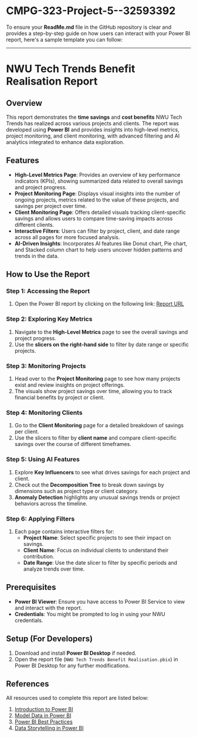# CMPG-323-Project-5--32593392
To ensure your **ReadMe.md** file in the GitHub repository is clear and provides a step-by-step guide on how users can interact with your Power BI report, here's a sample template you can follow:

---

# NWU Tech Trends Benefit Realisation Report

## Overview
This report demonstrates the **time savings** and **cost benefits** NWU Tech Trends has realized across various projects and clients. The report was developed using **Power BI** and provides insights into high-level metrics, project monitoring, and client monitoring, with advanced filtering and AI analytics integrated to enhance data exploration.

## Features
- **High-Level Metrics Page**: Provides an overview of key performance indicators (KPIs), showing summarized data related to overall savings and project progress.
- **Project Monitoring Page**: Displays visual insights into the number of ongoing projects, metrics related to the value of these projects, and savings per project over time.
- **Client Monitoring Page**: Offers detailed visuals tracking client-specific savings and allows users to compare time-saving impacts across different clients.
- **Interactive Filters**: Users can filter by project, client, and date range across all pages for more focused analysis.
- **AI-Driven Insights**: Incorporates AI features like Donut chart, Pie chart, and Stacked column chart to help users uncover hidden patterns and trends in the data.

## How to Use the Report

### Step 1: Accessing the Report
1. Open the Power BI report by clicking on the following link: [Report URL](#)
   
### Step 2: Exploring Key Metrics
1. Navigate to the **High-Level Metrics** page to see the overall savings and project progress.
2. Use the **slicers on the right-hand side** to filter by date range or specific projects.

### Step 3: Monitoring Projects
1. Head over to the **Project Monitoring** page to see how many projects exist and review insights on project offerings.
2. The visuals show project savings over time, allowing you to track financial benefits by project or client.

### Step 4: Monitoring Clients
1. Go to the **Client Monitoring** page for a detailed breakdown of savings per client.
2. Use the slicers to filter by **client name** and compare client-specific savings over the course of different timeframes.

### Step 5: Using AI Features
1. Explore **Key Influencers** to see what drives savings for each project and client.
2. Check out the **Decomposition Tree** to break down savings by dimensions such as project type or client category.
3. **Anomaly Detection** highlights any unusual savings trends or project behaviors across the timeline.

### Step 6: Applying Filters
1. Each page contains interactive filters for:
   - **Project Name**: Select specific projects to see their impact on savings.
   - **Client Name**: Focus on individual clients to understand their contribution.
   - **Date Range**: Use the date slicer to filter by specific periods and analyze trends over time.

## Prerequisites
- **Power BI Viewer**: Ensure you have access to Power BI Service to view and interact with the report.
- **Credentials**: You might be prompted to log in using your NWU credentials.

## Setup (For Developers)
1. Download and install **Power BI Desktop** if needed.
2. Open the report file (`NWU Tech Trends Benefit Realisation.pbix`) in Power BI Desktop for any further modifications.

## References
All resources used to complete this report are listed below:
1. [Introduction to Power BI](https://docs.microsoft.com/en-us/learn/modules/introduction-power-bi/)
2. [Model Data in Power BI](https://docs.microsoft.com/en-us/learn/paths/model-power-bi/)
3. [Power BI Best Practices](https://spreadsheeto.com/power-bi-best-practices/)
4. [Data Storytelling in Power BI](https://powerbi.microsoft.com/en-us/data-storytelling/)
